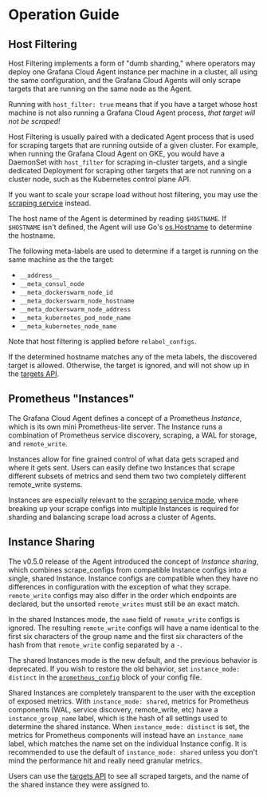 # Operation Guide

## Host Filtering 

Host Filtering implements a form of "dumb sharding," where operators may deploy
one Grafana Cloud Agent instance per machine in a cluster, all using the same
configuration, and the Grafana Cloud Agents will only scrape targets that are
running on the same node as the Agent. 

Running with `host_filter: true` means that if you have a target whose host
machine is not also running a Grafana Cloud Agent process, _that target will not
be scraped!_

Host Filtering is usually paired with a dedicated Agent process that is used for
scraping targets that are running outside of a given cluster. For example, when
running the Grafana Cloud Agent on GKE, you would have a DaemonSet with
`host_filter` for scraping in-cluster targets, and a single dedicated Deployment
for scraping other targets that are not running on a cluster node, such as the
Kubernetes control plane API.

If you want to scale your scrape load without host filtering, you may use the
[scraping service](./scraping-service.md) instead.

The host name of the Agent is determined by reading `$HOSTNAME`. If `$HOSTNAME`
isn't defined, the Agent will use Go's [os.Hostname](https://golang.org/pkg/os/#Hostname)
to determine the hostname.

The following meta-labels are used to determine if a target is running on the
same machine as the the target:

- `__address__`
- `__meta_consul_node`
- `__meta_dockerswarm_node_id`
- `__meta_dockerswarm_node_hostname`
- `__meta_dockerswarm_node_address`
- `__meta_kubernetes_pod_node_name`
- `__meta_kubernetes_node_name`

Note that host filtering is applied before `relabel_configs`. 

If the determined hostname matches any of the meta labels, the discovered target
is allowed. Otherwise, the target is ignored, and will not show up in the
[targets
API](https://github.com/grafana/agent/blob/master/docs/api.md#list-current-scrape-targets).

## Prometheus "Instances"

The Grafana Cloud Agent defines a concept of a Prometheus _Instance_, which is
its own mini Prometheus-lite server. The Instance runs a combination of
Prometheus service discovery, scraping, a WAL for storage, and `remote_write`.

Instances allow for fine grained control of what data gets scraped and where it
gets sent. Users can easily define two Instances that scrape different subsets
of metrics and send them two two completely different remote_write systems.

Instances are especially relevant to the [scraping service
mode](./scraping-service.md), where breaking up your scrape configs into
multiple Instances is required for sharding and balancing scrape load across a
cluster of Agents.

## Instance Sharing

The v0.5.0 release of the Agent introduced the concept of _Instance sharing_,
which combines scrape_configs from compatible Instance configs into a single,
shared Instance. Instance configs are compatible when they have no differences
in configuration with the exception of what they scrape. `remote_write` configs
may also differ in the order which endpoints are declared, but the unsorted
`remote_writes` must still be an exact match.

In the shared Instances mode, the `name` field of `remote_write` configs is
ignored. The resulting `remote_write` configs will have a name identical to the
first six characters of the group name and the first six characters of the hash
from that `remote_write` config separated by a `-`.

The shared Instances mode is the new default, and the previous behavior is
deprecated. If you wish to restore the old behavior, set `instance_mode:
distinct` in the
[`prometheus_config`](./configuration-reference.md#prometheus_config) block of
your config file.

Shared Instances are completely transparent to the user with the exception of
exposed metrics. With `instance_mode: shared`, metrics for Prometheus components
(WAL, service discovery, remote_write, etc) have a `instance_group_name` label,
which is the hash of all settings used to determine the shared instance. When
`instance_mode: distinct` is set, the metrics for Prometheus components will
instead have an `instance_name` label, which matches the name set on the
individual Instance config. It is recommended to use the default of
`instance_mode: shared` unless you don't mind the performance hit and really
need granular metrics.

Users can use the [targets API](./api.md#list-current-scrape-targets) to see all
scraped targets, and the name of the shared instance they were assigned to.

